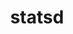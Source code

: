 ---
codehost: https://github.com/etsy/statsd
guide: https://datadog-prod.imgix.net/img/blog/statsd/8.png?auto=format&w=1800&dpr=1
logohandle: etsy_statsd
sort: statsd
title: statsd
website: https://github.com/etsy/statsd
---